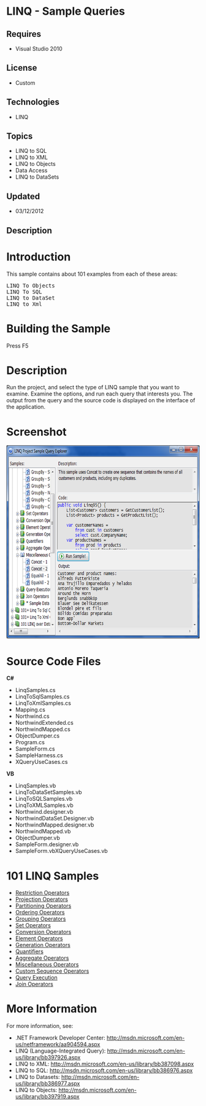 # LINQ - Sample Queries
## Requires
- Visual Studio 2010
## License
- Custom
## Technologies
- LINQ
## Topics
- LINQ to SQL
- LINQ to XML
- LINQ to Objects
- Data Access
- LINQ to DataSets
## Updated
- 03/12/2012
## Description

<h1>Introduction</h1>
<p>This sample contains about 101 examples from each of these areas:</p>
<pre>LINQ To Objects
LINQ To SQL
LINQ to DataSet
LINQ to Xml
</pre>
<h1><span>Building the Sample</span></h1>
<p>Press F5</p>
<div class="section" id="demonstratesSection">
<h1>Description</h1>
<p>Run the project, and select the type of LINQ sample that you want to examine. Examine the options, and run each query that interests you. The output from the query and the source code is displayed on the interface of the application.</p>
<h1>Screenshot</h1>
<p><img src="22790-screenshot.png" alt="" width="707" height="503"></p>
</div>
<h1><span>Source Code Files</span></h1>
<p><strong>C# </strong></p>
<ul>
<li>LinqSamples.cs </li><li>LinqToSqlSamples.cs </li><li>LinqToXmlSamples.cs </li><li>Mapping.cs </li><li>Northwind.cs </li><li>NorthwindExtended.cs </li><li>NorthwindMapped.cs </li><li>ObjectDumper.cs </li><li>Program.cs </li><li>SampleForm.cs </li><li>SampleHarness.cs </li><li>XQueryUseCases.cs </li></ul>
<p><strong>VB </strong></p>
<ul>
<li>LinqSamples.vb </li><li>LinqToDataSetSamples.vb </li><li>LinqToSQLSamples.vb </li><li>LinqToXMLSamples.vb </li><li>Northwind.designer.vb </li><li>NorthwindDataSet.Designer.vb </li><li>NorthwindMapped.designer.vb </li><li>NorthwindMapped.vb </li><li>ObjectDumper.vb </li><li>SampleForm.designer.vb </li><li>SampleForm.vbXQueryUseCases.vb </li></ul>
<h1><strong>101 LINQ Samples</strong></h1>
<ul>
<li><a href="../LINQ-Restriction-Operators-b15d29ca">Restriction Operators</a> </li><li><a href="../LINQ-to-DataSets-09787825">Projection Operators</a> </li><li><a href="../LINQ-Partitioning-Operators-c68aaccc">Partitioning Operators</a> </li><li><a href="../SQL-Ordering-Operators-050af19e">Ordering Operators</a> </li><li><a href="../LINQ-to-DataSets-Grouping-c62703ea">Grouping Operators</a> </li><li><a href="../LINQ-Set-Operators-374f34fe">Set Operators</a> </li><li><a href="../LINQ-Conversion-Operators-e4e59714">Conversion Operators</a> </li><li><a href="../LINQ-Element-Operators-0f3f12ce">Element Operators</a> </li><li><a href="../LINQ-Element-Operators-0f3f12ce">Generation Operators</a> </li><li><a href="../LINQ-Quantifiers-f00e7e3e">Quantifiers</a> </li><li><a href="../LINQ-Aggregate-Operators-c51b3869">Aggregate Operators</a> </li><li><a href="../LINQ-Miscellaneous-6b72bb2a">Miscellaneous Operators</a> </li><li><a href="../LINQ-to-DataSets-Custom-41738490">Custom Sequence Operators</a> </li><li><a href="../LINQ-Query-Execution-ce0d3b95">Query Execution</a> </li><li><a href="../LINQ-Join-Operators-dabef4e9">Join Operators</a> </li></ul>
<h1>More Information</h1>
<p>For more information, see:</p>
<ul>
<li>.NET Framework Developer Center: <a href="http://msdn.microsoft.com/en-us/netframework/aa904594.aspx" target="_blank">
http://msdn.microsoft.com/en-us/netframework/aa904594.aspx</a> </li><li>LINQ (Language-Integrated Query): <a href="http://msdn.microsoft.com/en-us/library/bb397926.aspx" target="_blank">
http://msdn.microsoft.com/en-us/library/bb397926.aspx</a> </li><li>LINQ to XML: <a href="http://msdn.microsoft.com/en-us/library/bb387098.aspx" target="_blank">
http://msdn.microsoft.com/en-us/library/bb387098.aspx</a> </li><li>LINQ to SQL: <a href="http://msdn.microsoft.com/en-us/library/bb386976.aspx" target="_blank">
http://msdn.microsoft.com/en-us/library/bb386976.aspx</a> </li><li>LINQ to Datasets: <a href="http://msdn.microsoft.com/en-us/library/bb386977.aspx" target="_blank">
http://msdn.microsoft.com/en-us/library/bb386977.aspx</a> </li><li>LINQ to Objects: <a href="http://msdn.microsoft.com/en-us/library/bb397919.aspx" target="_blank">
http://msdn.microsoft.com/en-us/library/bb397919.aspx</a> </li></ul>

